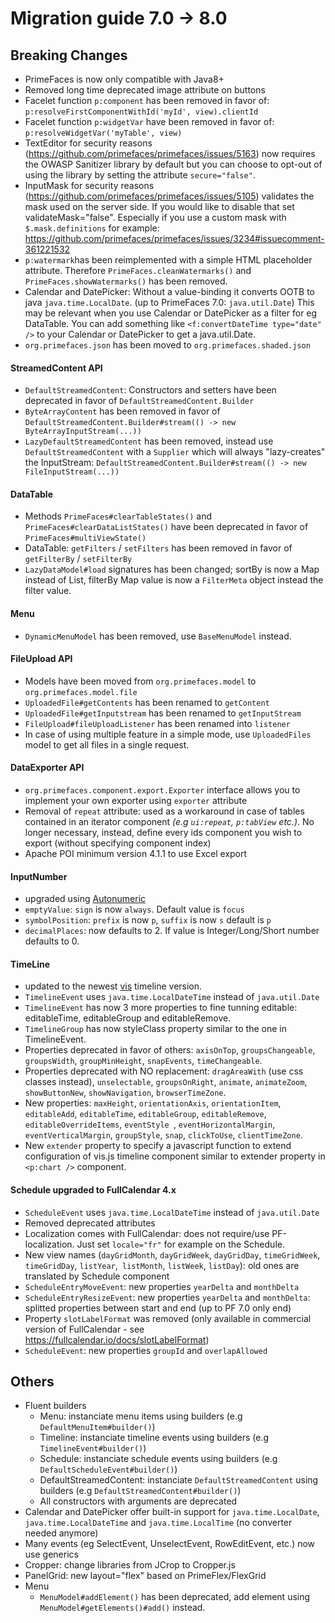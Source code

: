 # Migration guide 7.0 -> 8.0

## Breaking Changes

* PrimeFaces is now only compatible with Java8+
* Removed long time deprecated image attribute on buttons
* Facelet function `p:component` has been removed in favor of: `p:resolveFirstComponentWithId('myId', view).clientId`
* Facelet function `p:widgetVar` have been removed in favor of: `p:resolveWidgetVar('myTable', view)`
* TextEditor for security reasons (https://github.com/primefaces/primefaces/issues/5163) now requires the OWASP Sanitizer library by default but you can choose to opt-out of using the library by setting the attribute `secure="false"`.
* InputMask for security reasons (https://github.com/primefaces/primefaces/issues/5105) validates the mask used on the server side. If you would like to disable that set validateMask="false".  Especially if you use a custom mask with `$.mask.definitions` for example: https://github.com/primefaces/primefaces/issues/3234#issuecomment-361221532
* `p:watermark`has been reimplemented with a simple HTML placeholder attribute. Therefore `PrimeFaces.cleanWatermarks()` and `PrimeFaces.showWatermarks()` has been removed.
* Calendar and DatePicker: Without a value-binding it converts OOTB to java `java.time.LocalDate`. (up to PrimeFaces 7.0:  `java.util.Date`) This may be relevant when you use Calendar or DatePicker as a filter for eg DataTable. You can add something like `<f:convertDateTime type="date" />` to your Calendar or DatePicker to get a java.util.Date.
* `org.primefaces.json` has been moved to `org.primefaces.shaded.json`

#### StreamedContent API
  * `DefaultStreamedContent`: Constructors and setters have been deprecated in favor of `DefaultStreamedContent.Builder`
  * `ByteArrayContent` has been removed in favor of `DefaultStreamedContent.Builder#stream(() -> new ByteArrayInputStream(...))`
  * `LazyDefaultStreamedContent` has been removed, instead use `DefaultStreamedContent` with a `Supplier` which will always "lazy-creates" the InputStream: `DefaultStreamedContent.Builder#stream(() -> new FileInputStream(...))`

#### DataTable
  * Methods `PrimeFaces#clearTableStates()` and `PrimeFaces#clearDataListStates()` have been deprecated in favor of `PrimeFaces#multiViewState()`
  * DataTable: `getFilters` / `setFilters` has been removed in favor of `getFilterBy` / `setFilterBy`
  * `LazyDataModel#load` signatures has been changed; sortBy is now a Map instead of List, filterBy Map value is now a `FilterMeta` object instead the filter value.

#### Menu
  * `DynamicMenuModel` has been removed, use `BaseMenuModel` instead.

#### FileUpload API
  * Models have been moved from `org.primefaces.model` to `org.primefaces.model.file`
  * `UploadedFile#getContents` has been renamed to `getContent`
  * `UploadedFile#getInputstream` has been renamed to `getInputStream`
  * `FileUpload#fileUploadListener` has been renamed into `listener`
  * In case of using multiple feature in a simple mode, use `UploadedFiles` model to get all files in a single request.

#### DataExporter API
  * `org.primefaces.component.export.Exporter` interface allows you to implement your own exporter using `exporter` attribute
  * Removal of `repeat` attribute: used as a workaround in case of tables contained in an iterator component _(e.g `ui:repeat`, `p:tabView` etc.)_. No longer necessary, instead, define every ids component you wish to export (without specifying component index)
  * Apache POI minimum version 4.1.1 to use Excel export

#### InputNumber
  * upgraded using [Autonumeric](http://autonumeric.org/)
  * `emptyValue`: `sign` is now `always`. Default value is `focus`
  * `symbolPosition`: `prefix` is now `p`, `suffix` is now `s` default is `p`
  * `decimalPlaces`: now defaults to 2. If value is Integer/Long/Short number defaults to 0.

#### TimeLine
  * updated to the newest [vis](https://visjs.org/) timeline version.
  * `TimelineEvent` uses `java.time.LocalDateTime` instead of `java.util.Date`
  * `TimelineEvent` has now 3 more properties to fine tunning editable: editableTime, editableGroup and editableRemove.
  * `TimelineGroup` has now styleClass property similar to the one in TimelineEvent.
  * Properties deprecated in favor of others: `axisOnTop`, `groupsChangeable`, `groupsWidth`, `groupMinHeight`, `snapEvents`, `timeChangeable`.
  * Properties deprecated with NO replacement: `dragAreaWith` (use css classes instead), `unselectable`, `groupsOnRight`, `animate`, `animateZoom`, `showButtonNew`, `showNavigation`, `browserTimeZone`.
  * New properties: `maxHeight`, `orientationAxis`, `orientationItem`, `editableAdd`, `editableTime`, `editableGroup`, `editableRemove`, `editableOverrideItems`, `eventStyle `, `eventHorizontalMargin`, `eventVerticalMargin`, `groupStyle`, `snap`, `clickToUse`, `clientTimeZone`.
  * New `extender` property to specify a javascript function to extend configuration of vis.js timeline component similar to extender property in `<p:chart />` component.

#### Schedule upgraded to FullCalendar 4.x
  * `ScheduleEvent` uses `java.time.LocalDateTime` instead of `java.util.Date`
  * Removed deprecated attributes
  * Localization comes with FullCalendar: does not require/use PF-localization. Just set `locale="fr"` for example on the Schedule.
  * New view names (`dayGridMonth`, `dayGridWeek`, `dayGridDay`, `timeGridWeek`, `timeGridDay`, `listYear`,` listMonth`, `listWeek`, `listDay`): old ones are translated by Schedule component
  * `ScheduleEntryMoveEvent`: new properties `yearDelta` and `monthDelta`
  * `ScheduleEntryResizeEvent`: new properties `yearDelta` and `monthDelta`: splitted properties between start and end (up to PF 7.0 only end)
  * Property `slotLabelFormat` was removed (only available in commercial version of FullCalendar - see https://fullcalendar.io/docs/slotLabelFormat)
  * `ScheduleEvent`: new properties `groupId` and `overlapAllowed`


## Others
* Fluent builders
  * Menu: instanciate menu items using builders (e.g `DefaultMenuItem#builder()`)
  * Timeline: instanciate timeline events using builders (e.g `TimelineEvent#builder()`)
  * Schedule: instanciate schedule events using builders (e.g `DefaultScheduleEvent#builder()`)
  * DefaultStreamedContent: instanciate `DefaultStreamedContent` using builders (e.g `DefaultStreamedContent#builder()`)
  * All constructors with arguments are deprecated
* Calendar and DatePicker offer built-in support for `java.time.LocalDate`, `java.time.LocalDateTime` and `java.time.LocalTime` (no converter needed anymore)
* Many events (eg SelectEvent, UnselectEvent, RowEditEvent, etc.) now use generics
* Cropper: change libraries from JCrop to Cropper.js
* PanelGrid: new layout="flex" based on PrimeFlex/FlexGrid
* Menu
  * `MenuModel#addElement()` has been deprecated, add element using `MenuModel#getElements()#add()` instead.
